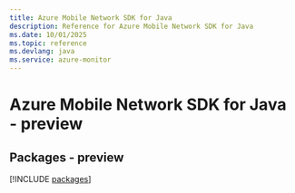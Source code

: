 ```yaml
---
title: Azure Mobile Network SDK for Java
description: Reference for Azure Mobile Network SDK for Java
ms.date: 10/01/2025
ms.topic: reference
ms.devlang: java
ms.service: azure-monitor
---
```

# Azure Mobile Network SDK for Java - preview
## Packages - preview
[!INCLUDE [packages](mobile-network-index.md)]
